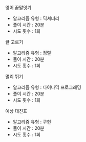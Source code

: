 영어 끝말잇기
- 알고리즘 유형 : 딕셔너리
- 풀이 시간 : 20분
- 시도 횟수 : 1회

귤 고르기
- 알고리즘 유형 : 정렬
- 풀이 시간 : 20분
- 시도 횟수 : 1회
    
멀리 뛰기
- 알고리즘 유형 : 다이나믹 프로그래밍
- 풀이 시간 : 20분
- 시도 횟수 : 1회    

예상 대진표
- 알고리즘 유형 : 구현
- 풀이 시간 : 20분
- 시도 횟수 : 1회    